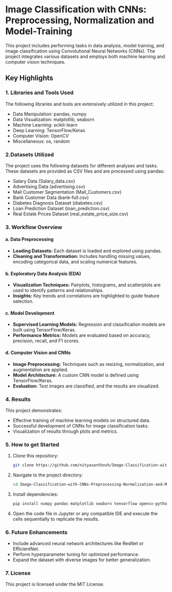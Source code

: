 # Image Classification with CNNs: Preprocessing, Normalization and Model-Training
This project includes performing tasks in data analysis, model training, and image classification using Convolutional Neural Networks (CNNs). The project integrates various datasets and employs both machine learning and computer vision techniques.

## Key Highlights

### 1. Libraries and Tools Used
The following libraries and tools are extensively utilized in this project:
- Data Manipulation: pandas, numpy
- Data Visualization: matplotlib, seaborn
- Machine Learning: scikit-learn
- Deep Learning: TensorFlow/Keras
- Computer Vision: OpenCV
- Miscellaneous: os, random

### 2.Datasets Utilized
The project uses the following datasets for different analyses and tasks. These datasets are provided as CSV files and are processed using pandas:

- Salary Data (Salary_data.csv) 
- Advertising Data (advertising.csv) 
- Mall Customer Segmentation (Mall_Customers.csv) 
- Bank Customer Data (bank-full.csv) 
- Diabetes Diagnosis Dataset (diabetes.csv)
- Loan Prediction Dataset (loan_prediction.csv) 
- Real Estate Prices Dataset (real_estate_price_size.csv)

### 3. Workflow Overview

   #### a. Data Preprocessing
   - **Loading Datasets:** Each dataset is loaded and explored using pandas.
   - **Cleaning and Transformation:** Includes handling missing values, encoding categorical data, and scaling numerical features.
   
   #### b. Exploratory Data Analysis (EDA)
   - **Visualization Techniques:** Pairplots, histograms, and scatterplots are used to identify patterns and relationships.
   - **Insights:** Key trends and correlations are highlighted to guide feature selection.
   
   #### c. Model Development
   - **Supervised Learning Models:** Regression and classification models are built using TensorFlow/Keras.
   - **Performance Metrics:** Models are evaluated based on accuracy, precision, recall, and F1 scores.
   
   #### d. Computer Vision and CNNs
   - **Image Preprocessing:** Techniques such as resizing, normalization, and augmentation are applied.
   - **Model Architecture:** A custom CNN model is defined using TensorFlow/Keras.
   - **Evaluation:** Test images are classified, and the results are visualized.

### 4. Results
This project demonstrates:

- Effective training of machine learning models on structured data.
- Successful development of CNNs for image classification tasks.
- Visualization of results through plots and metrics.

### 5. How to get Started
1. Clone this repository:
   
   ```bash
   git clone https://github.com/nityasanthosh/Image-Classification-with-CNNs-Preprocessing-Normalization-and-Model-Training.git

2. Navigate to the project directory:
   
   ```bash
   cd Image-Classification-with-CNNs-Preprocessing-Normalization-and-Model-Training
   
3. Install dependencies:
   
   ```bash
   pip install numpy pandas matplotlib seaborn tensorflow opencv-python

4. Open the code file in Jupyter or any compatible IDE and execute the cells sequentially to replicate the results.


### 6. Future Enhancements
- Include advanced neural network architectures like ResNet or EfficientNet.
- Perform hyperparameter tuning for optimized performance.
- Expand the dataset with diverse images for better generalization.

### 7. License
This project is licensed under the MIT License.



   
   





